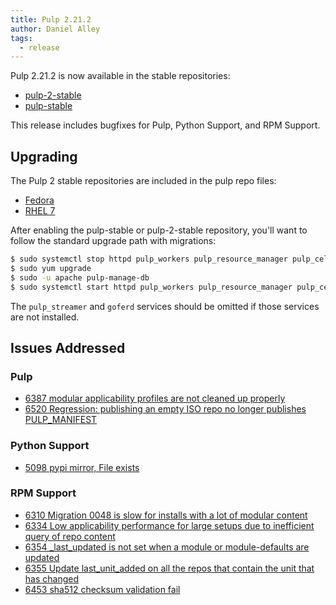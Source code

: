 ```yaml
---                                                                                                                    
title: Pulp 2.21.2
author: Daniel Alley
tags:
  - release
---
```


Pulp 2.21.2 is now available in the stable repositories:

* [pulp-2-stable](https://repos.fedorapeople.org/pulp/pulp/stable/2/)
* [pulp-stable](https://repos.fedorapeople.org/pulp/pulp/stable/latest/)

This release includes bugfixes for Pulp, Python Support, and RPM Support.

## Upgrading

The Pulp 2 stable repositories are included in the pulp repo files:

- [Fedora](https://repos.fedorapeople.org/repos/pulp/pulp/fedora-pulp.repo)
- [RHEL 7](https://repos.fedorapeople.org/repos/pulp/pulp/rhel-pulp.repo)

After enabling the pulp-stable or pulp-2-stable repository, you'll want to
follow the standard upgrade path with migrations:

```sh
$ sudo systemctl stop httpd pulp_workers pulp_resource_manager pulp_celerybeat pulp_streamer goferd
$ sudo yum upgrade
$ sudo -u apache pulp-manage-db
$ sudo systemctl start httpd pulp_workers pulp_resource_manager pulp_celerybeat pulp_streamer goferd
```

The `pulp_streamer` and `goferd` services should be omitted if those services are not installed.


## Issues Addressed

### Pulp
- [6387 modular applicability profiles are not cleaned up properly](https://pulp.plan.io/issues/6387)
- [6520 Regression: publishing an empty ISO repo no longer publishes PULP_MANIFEST](https://pulp.plan.io/issues/6520)

### Python Support
- [5098 pypi mirror, File exists](https://pulp.plan.io/issues/5098)

### RPM Support
- [6310 Migration 0048 is slow for installs with a lot of modular content ](https://pulp.plan.io/issues/6310)
- [6334 Low applicability performance for large setups due to inefficient query of repo content](https://pulp.plan.io/issues/6334)
- [6354 _last_updated is not set when a module or module-defaults are updated](https://pulp.plan.io/issues/6354)
- [6355 Update last_unit_added on all the repos that contain the unit that has changed](https://pulp.plan.io/issues/6355)
- [6453 sha512 checksum validation fail](https://pulp.plan.io/issues/6453)
